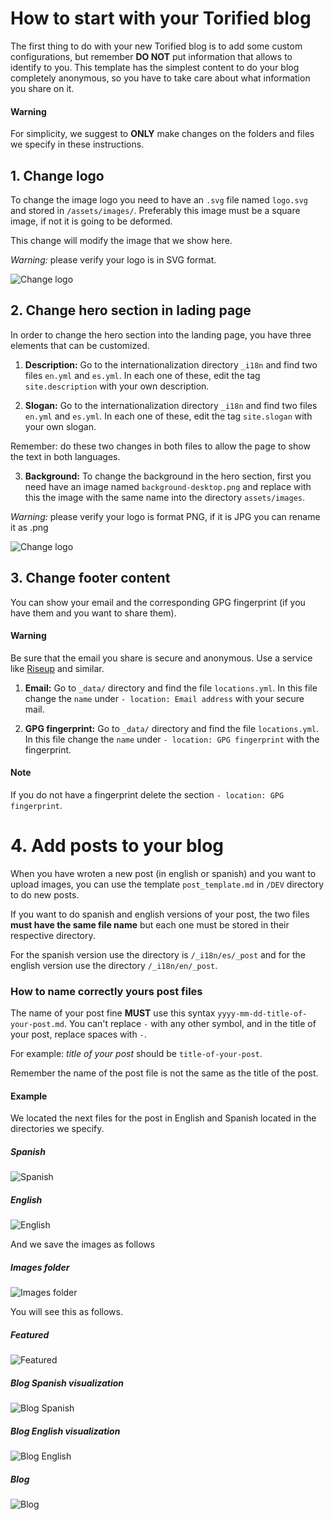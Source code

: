 # How to start with your Torified blog

The first thing to do with your new Torified blog is to add some custom configurations, but remember **DO NOT** put information that allows to identify to you. This template has the simplest content to do your blog completely anonymous, so you have to take care about what information you share on it.

#### Warning

For simplicity, we suggest to **ONLY** make changes on the folders and files we specify in these instructions.

## 1. Change logo

To change the image logo you need to have an `.svg` file named `logo.svg` and stored in `/assets/images/`. Preferably this image must be a square image, if not it is going to  be deformed.

This change will modify the image that we show here.

*Warning:*
    please verify your logo is in SVG format.

![Change logo](./images/change-logo.png)

## 2. Change hero section in lading page

In order to change the hero section into the landing page, you have three elements that can be customized.

1. **Description:** Go to the internationalization directory `_i18n` and find two files `en.yml` and `es.yml`. In each one of these, edit the tag `site.description` with your own description.

2. **Slogan:** Go to the internationalization directory `_i18n` and find two files `en.yml` and `es.yml`. In each one of these, edit the tag `site.slogan` with your own slogan.

Remember: do these two changes in both files to allow the page to show the text in both languages.

3. **Background:** To change the background in the hero section, first you need have an image named `background-desktop.png` and replace with this the image with the same name into the directory `assets/images`.

*Warning:*
please verify your logo is format PNG, if it is JPG you can rename it as .png


![Change logo](./images/change-hero.png)

## 3. Change footer content

You can show your email and the corresponding GPG fingerprint (if you have them and you want to share them).

#### Warning

Be sure that the email you share is secure and anonymous. Use a service like [Riseup](https://riseup.net/) and similar.

1. **Email:** Go to `_data/` directory and find the file `locations.yml`. In this file change the `name` under `- location: Email address` with your secure mail.

2. **GPG fingerprint:** Go to `_data/` directory and find the file `locations.yml`. In this file change the `name` under `- location: GPG fingerprint` with the fingerprint.

#### Note
If you do not have a fingerprint delete the section `- location: GPG fingerprint`.

# 4. Add posts to your blog

When you have wroten a new post (in english or spanish) and you want to upload images, 
you can use the template `post_template.md` in `/DEV` directory to do new posts.


If you want to do spanish and english versions of your post, the two files **must have the same file name** but each one must be stored in their respective directory. 


For the spanish version use the directory is `/_i18n/es/_post` and for the english version use the directory `/_i18n/en/_post`.

### How to name correctly yours post files

The name of your post fine **MUST** use this syntax `yyyy-mm-dd-title-of-your-post.md`. You can't replace `-` with any other symbol, and in the title of your post, replace spaces with `-`.

For example:  _title of your post_ should be `title-of-your-post`.

Remember the name of the post file is not the same as the title of the post.

#### Example

We located the next files for the post in English and Spanish located in the directories we specify.

##### Spanish

![Spanish](./images/example_es.png)

##### English

![English](./images/example_en.png)

And we save the images as follows

##### Images folder

![Images folder](./images/example_images.png)

You will see this as follows.

##### Featured

![Featured](./images/example_featured.png)

##### Blog Spanish visualization

![Blog Spanish](./images/example_post_es.png)

##### Blog English visualization

![Blog English](./images/example_post_en.png)

##### Blog

![Blog](./images/example_post.png)

